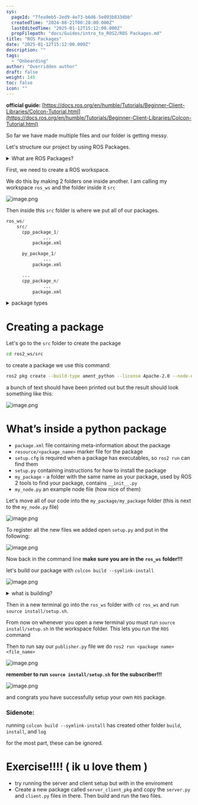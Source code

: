 ```yaml
---
sys:
  pageId: "7fea9eb5-2ed9-4e73-b6d6-5e093b833dbb"
  createdTime: "2024-08-21T00:28:00.000Z"
  lastEditedTime: "2025-01-12T15:12:00.000Z"
  propFilepath: "docs/Guides/intro_to_ROS2/ROS Packages.md"
title: "ROS Packages"
date: "2025-01-12T15:12:00.000Z"
description: ""
tags:
  - "Onboarding"
author: "Overridden author"
draft: false
weight: 145
toc: false
icon: ""
---
```


**official guide:** [https://docs.ros.org/en/humble/Tutorials/Beginner-Client-Libraries/Colcon-Tutorial.html](https://docs.ros.org/en/humble/Tutorials/Beginner-Client-Libraries/Colcon-Tutorial.html)

So far we have made multiple files and our folder is getting messy.

Let's structure our project by using ROS Packages.

<details>

<summary>What are ROS Packages?</summary>

ROS Packages are, as the name implies, packages of code that are highly sharable between ROS developers.

They consist of a folder, `package.xml` file, and source code

```python
      cpp_package_1/
		      ... imagine much code files here ..
          package.xml
```

</details>

First, we need to create a ROS workspace.

We do this by making 2 folders one inside another. I am calling my workspace `ros_ws` and the folder inside it `src`

![image.png](https://prod-files-secure.s3.us-west-2.amazonaws.com/d518164a-d88e-44d1-a4ee-3adb3bd8bce0/70706947-fd18-4537-a67b-e12946812d31/image.png?X-Amz-Algorithm=AWS4-HMAC-SHA256&X-Amz-Content-Sha256=UNSIGNED-PAYLOAD&X-Amz-Credential=ASIAZI2LB466X5R3YJYO%2F20250627%2Fus-west-2%2Fs3%2Faws4_request&X-Amz-Date=20250627T110750Z&X-Amz-Expires=3600&X-Amz-Security-Token=IQoJb3JpZ2luX2VjEHsaCXVzLXdlc3QtMiJGMEQCIFUbOon5pLL%2B0PM5UTi4%2FPSQl80BU7OsBQ0Tr51k%2Bl%2BZAiB5tV4QqegO9hBj0y27s2TBk5oDgcom6h%2FxWjChWvcEDCr%2FAwh0EAAaDDYzNzQyMzE4MzgwNSIMVKhGtpW5Dkg4aUBYKtwDx6Ty%2BTj%2F0MZoOJnu5qERwdw5SVgffEjBvZv4W7t%2FbobsYaSGl7RTv8U59oSXawf2rYRgm09Jznv%2BAH0SlCiZxVqnXUdFtHFqyytizJy17xxz6x9yykYdbDYGJ2bntYbbkFD90bPJ1nS8EVp7n8V%2F9GGmd0GPhUFyqJBvOD8i1Wmm3yPeyLaoWAN%2BRpI%2F72pSnNkNryL0wr30dUTfLIxjEdtRFvDcJc0V7TCiXvSNiX8i9jzBiTB1QdsPM3ec2kvQg%2F9ANvw2mQ9TVHKEgIJEuBPJfLEXuEJj%2BpIMItXF7icr3Z0tc2pnspsYLCnF%2FJJgMmyA8WRR0t7pCgkDVP9wzEJp%2BJsv9qcf5TAQ5GIDsUQNrAQPo4oiA8BcIvM9PmCL5c3nC1YD4iBoNWFohXo7zTs4x%2FBZKT5h9%2B6wpL96XQMuI12treeEQI3f5SgcSgfTpJ7dz2Ip8vTqTNmrp2qi0h%2F3qRGLUamKeK4YUGDh%2BRqDs8yAQxz%2FhAW08WY4%2B%2FMFa3QmzATzPn06HfHLRVbMV1pVns5a8M0nmp6hGfjSPm0q00dRlC63hDlmqY9wig0itVVUkEmdkkuKiNSlrIjoQNnM9%2FtBGMGqemtTSmFY67kfMxtLirU3TrZUR2QwtOP5wgY6pgHg5CqY%2BNwfsQmAKJMfk3ZFjNnic52ELGChUPt8%2FD3R1QGsy7zKYVCDVfmlvsijT8DhFaer3TzCy5GHF3NZP6J3hMqqb%2B4LgxW7TumvX7wxmaNOx8TbwQRswZkv%2FjU2NAlho0tPr7eLEQlXepFL%2B1v3pAUe6P6A3XGWUg%2BMy91SbynStDwucrMbpskGoyaRByuUDxcg6RZ0%2FvbilCpCSIjUMmbPHjKx&X-Amz-Signature=32b806860fa537bf06aee82acff73c8c6ef7cdaf8e161224a27b52f155f2bb06&X-Amz-SignedHeaders=host&x-amz-checksum-mode=ENABLED&x-id=GetObject)

Then inside this `src` folder is where we put all of our packages.

```python
ros_ws/
    src/
      cpp_package_1/
		      ...
          package.xml

      py_package_1/
		      ...
          package.xml

      ...
      cpp_package_n/
		      ...
          package.xml

```

<details>

<summary>package types</summary>

packages can be either `C++` or python.

the intern file structure is different for each but for this guide we will stick to creating python packages

</details>

# Creating a package

Let's go to the `src` folder to create the package

```bash
cd ros2_ws/src
```

to create a package we use this command:

```bash
ros2 pkg create --build-type ament_python --license Apache-2.0 --node-name my_node my_package
```

a bunch of text should have been printed out but the result should look something like this:

![image.png](https://prod-files-secure.s3.us-west-2.amazonaws.com/d518164a-d88e-44d1-a4ee-3adb3bd8bce0/e6cf1e3f-8512-4a3e-b131-079f800bf3e8/image.png?X-Amz-Algorithm=AWS4-HMAC-SHA256&X-Amz-Content-Sha256=UNSIGNED-PAYLOAD&X-Amz-Credential=ASIAZI2LB466X5R3YJYO%2F20250627%2Fus-west-2%2Fs3%2Faws4_request&X-Amz-Date=20250627T110750Z&X-Amz-Expires=3600&X-Amz-Security-Token=IQoJb3JpZ2luX2VjEHsaCXVzLXdlc3QtMiJGMEQCIFUbOon5pLL%2B0PM5UTi4%2FPSQl80BU7OsBQ0Tr51k%2Bl%2BZAiB5tV4QqegO9hBj0y27s2TBk5oDgcom6h%2FxWjChWvcEDCr%2FAwh0EAAaDDYzNzQyMzE4MzgwNSIMVKhGtpW5Dkg4aUBYKtwDx6Ty%2BTj%2F0MZoOJnu5qERwdw5SVgffEjBvZv4W7t%2FbobsYaSGl7RTv8U59oSXawf2rYRgm09Jznv%2BAH0SlCiZxVqnXUdFtHFqyytizJy17xxz6x9yykYdbDYGJ2bntYbbkFD90bPJ1nS8EVp7n8V%2F9GGmd0GPhUFyqJBvOD8i1Wmm3yPeyLaoWAN%2BRpI%2F72pSnNkNryL0wr30dUTfLIxjEdtRFvDcJc0V7TCiXvSNiX8i9jzBiTB1QdsPM3ec2kvQg%2F9ANvw2mQ9TVHKEgIJEuBPJfLEXuEJj%2BpIMItXF7icr3Z0tc2pnspsYLCnF%2FJJgMmyA8WRR0t7pCgkDVP9wzEJp%2BJsv9qcf5TAQ5GIDsUQNrAQPo4oiA8BcIvM9PmCL5c3nC1YD4iBoNWFohXo7zTs4x%2FBZKT5h9%2B6wpL96XQMuI12treeEQI3f5SgcSgfTpJ7dz2Ip8vTqTNmrp2qi0h%2F3qRGLUamKeK4YUGDh%2BRqDs8yAQxz%2FhAW08WY4%2B%2FMFa3QmzATzPn06HfHLRVbMV1pVns5a8M0nmp6hGfjSPm0q00dRlC63hDlmqY9wig0itVVUkEmdkkuKiNSlrIjoQNnM9%2FtBGMGqemtTSmFY67kfMxtLirU3TrZUR2QwtOP5wgY6pgHg5CqY%2BNwfsQmAKJMfk3ZFjNnic52ELGChUPt8%2FD3R1QGsy7zKYVCDVfmlvsijT8DhFaer3TzCy5GHF3NZP6J3hMqqb%2B4LgxW7TumvX7wxmaNOx8TbwQRswZkv%2FjU2NAlho0tPr7eLEQlXepFL%2B1v3pAUe6P6A3XGWUg%2BMy91SbynStDwucrMbpskGoyaRByuUDxcg6RZ0%2FvbilCpCSIjUMmbPHjKx&X-Amz-Signature=a8661792aab4441e82804ec00fe4ed393710bef5af9eb7068aaddaedbf759ba8&X-Amz-SignedHeaders=host&x-amz-checksum-mode=ENABLED&x-id=GetObject)

# What’s inside a python package

- `package.xml` file containing meta-information about the package
- `resource/<package_name>` marker file for the package
- `setup.cfg` is required when a package has executables, so `ros2 run` can find them
- `setup.py` containing instructions for how to install the package
- `my_package` - a folder with the same name as your package, used by ROS 2 tools to find your package, contains `__init__.py`
- `my_node.py` an example node file (how nice of them)

Let's move all of our code into the `my_package/my_package` folder (this is next to the `my_node.py` file)

![image.png](https://prod-files-secure.s3.us-west-2.amazonaws.com/d518164a-d88e-44d1-a4ee-3adb3bd8bce0/9ce58f11-0da9-4d3e-b86d-506a9685d378/image.png?X-Amz-Algorithm=AWS4-HMAC-SHA256&X-Amz-Content-Sha256=UNSIGNED-PAYLOAD&X-Amz-Credential=ASIAZI2LB466X5R3YJYO%2F20250627%2Fus-west-2%2Fs3%2Faws4_request&X-Amz-Date=20250627T110750Z&X-Amz-Expires=3600&X-Amz-Security-Token=IQoJb3JpZ2luX2VjEHsaCXVzLXdlc3QtMiJGMEQCIFUbOon5pLL%2B0PM5UTi4%2FPSQl80BU7OsBQ0Tr51k%2Bl%2BZAiB5tV4QqegO9hBj0y27s2TBk5oDgcom6h%2FxWjChWvcEDCr%2FAwh0EAAaDDYzNzQyMzE4MzgwNSIMVKhGtpW5Dkg4aUBYKtwDx6Ty%2BTj%2F0MZoOJnu5qERwdw5SVgffEjBvZv4W7t%2FbobsYaSGl7RTv8U59oSXawf2rYRgm09Jznv%2BAH0SlCiZxVqnXUdFtHFqyytizJy17xxz6x9yykYdbDYGJ2bntYbbkFD90bPJ1nS8EVp7n8V%2F9GGmd0GPhUFyqJBvOD8i1Wmm3yPeyLaoWAN%2BRpI%2F72pSnNkNryL0wr30dUTfLIxjEdtRFvDcJc0V7TCiXvSNiX8i9jzBiTB1QdsPM3ec2kvQg%2F9ANvw2mQ9TVHKEgIJEuBPJfLEXuEJj%2BpIMItXF7icr3Z0tc2pnspsYLCnF%2FJJgMmyA8WRR0t7pCgkDVP9wzEJp%2BJsv9qcf5TAQ5GIDsUQNrAQPo4oiA8BcIvM9PmCL5c3nC1YD4iBoNWFohXo7zTs4x%2FBZKT5h9%2B6wpL96XQMuI12treeEQI3f5SgcSgfTpJ7dz2Ip8vTqTNmrp2qi0h%2F3qRGLUamKeK4YUGDh%2BRqDs8yAQxz%2FhAW08WY4%2B%2FMFa3QmzATzPn06HfHLRVbMV1pVns5a8M0nmp6hGfjSPm0q00dRlC63hDlmqY9wig0itVVUkEmdkkuKiNSlrIjoQNnM9%2FtBGMGqemtTSmFY67kfMxtLirU3TrZUR2QwtOP5wgY6pgHg5CqY%2BNwfsQmAKJMfk3ZFjNnic52ELGChUPt8%2FD3R1QGsy7zKYVCDVfmlvsijT8DhFaer3TzCy5GHF3NZP6J3hMqqb%2B4LgxW7TumvX7wxmaNOx8TbwQRswZkv%2FjU2NAlho0tPr7eLEQlXepFL%2B1v3pAUe6P6A3XGWUg%2BMy91SbynStDwucrMbpskGoyaRByuUDxcg6RZ0%2FvbilCpCSIjUMmbPHjKx&X-Amz-Signature=603cc3d34ef63fe73cbb40e18f51027bed585d863c54e01d787b7869aeda13dd&X-Amz-SignedHeaders=host&x-amz-checksum-mode=ENABLED&x-id=GetObject)

To register all the new files we added open `setup.py` and put in the following:

![image.png](https://prod-files-secure.s3.us-west-2.amazonaws.com/d518164a-d88e-44d1-a4ee-3adb3bd8bce0/1cd7c262-4cae-4496-9d75-c178537d24a2/image.png?X-Amz-Algorithm=AWS4-HMAC-SHA256&X-Amz-Content-Sha256=UNSIGNED-PAYLOAD&X-Amz-Credential=ASIAZI2LB466X5R3YJYO%2F20250627%2Fus-west-2%2Fs3%2Faws4_request&X-Amz-Date=20250627T110750Z&X-Amz-Expires=3600&X-Amz-Security-Token=IQoJb3JpZ2luX2VjEHsaCXVzLXdlc3QtMiJGMEQCIFUbOon5pLL%2B0PM5UTi4%2FPSQl80BU7OsBQ0Tr51k%2Bl%2BZAiB5tV4QqegO9hBj0y27s2TBk5oDgcom6h%2FxWjChWvcEDCr%2FAwh0EAAaDDYzNzQyMzE4MzgwNSIMVKhGtpW5Dkg4aUBYKtwDx6Ty%2BTj%2F0MZoOJnu5qERwdw5SVgffEjBvZv4W7t%2FbobsYaSGl7RTv8U59oSXawf2rYRgm09Jznv%2BAH0SlCiZxVqnXUdFtHFqyytizJy17xxz6x9yykYdbDYGJ2bntYbbkFD90bPJ1nS8EVp7n8V%2F9GGmd0GPhUFyqJBvOD8i1Wmm3yPeyLaoWAN%2BRpI%2F72pSnNkNryL0wr30dUTfLIxjEdtRFvDcJc0V7TCiXvSNiX8i9jzBiTB1QdsPM3ec2kvQg%2F9ANvw2mQ9TVHKEgIJEuBPJfLEXuEJj%2BpIMItXF7icr3Z0tc2pnspsYLCnF%2FJJgMmyA8WRR0t7pCgkDVP9wzEJp%2BJsv9qcf5TAQ5GIDsUQNrAQPo4oiA8BcIvM9PmCL5c3nC1YD4iBoNWFohXo7zTs4x%2FBZKT5h9%2B6wpL96XQMuI12treeEQI3f5SgcSgfTpJ7dz2Ip8vTqTNmrp2qi0h%2F3qRGLUamKeK4YUGDh%2BRqDs8yAQxz%2FhAW08WY4%2B%2FMFa3QmzATzPn06HfHLRVbMV1pVns5a8M0nmp6hGfjSPm0q00dRlC63hDlmqY9wig0itVVUkEmdkkuKiNSlrIjoQNnM9%2FtBGMGqemtTSmFY67kfMxtLirU3TrZUR2QwtOP5wgY6pgHg5CqY%2BNwfsQmAKJMfk3ZFjNnic52ELGChUPt8%2FD3R1QGsy7zKYVCDVfmlvsijT8DhFaer3TzCy5GHF3NZP6J3hMqqb%2B4LgxW7TumvX7wxmaNOx8TbwQRswZkv%2FjU2NAlho0tPr7eLEQlXepFL%2B1v3pAUe6P6A3XGWUg%2BMy91SbynStDwucrMbpskGoyaRByuUDxcg6RZ0%2FvbilCpCSIjUMmbPHjKx&X-Amz-Signature=d6eabe52a5d1feb9fb17772d827dd302dc2d01b5bc908d7e2fd99d18d944c787&X-Amz-SignedHeaders=host&x-amz-checksum-mode=ENABLED&x-id=GetObject)

Now back in the command line **make sure you are in the** **`ros_ws`** **folder!!!**

let's build our package with `colcon build --symlink-install`

![image.png](https://prod-files-secure.s3.us-west-2.amazonaws.com/d518164a-d88e-44d1-a4ee-3adb3bd8bce0/2f2a0d27-b173-48fd-b189-5f5c0ce65619/image.png?X-Amz-Algorithm=AWS4-HMAC-SHA256&X-Amz-Content-Sha256=UNSIGNED-PAYLOAD&X-Amz-Credential=ASIAZI2LB466X5R3YJYO%2F20250627%2Fus-west-2%2Fs3%2Faws4_request&X-Amz-Date=20250627T110750Z&X-Amz-Expires=3600&X-Amz-Security-Token=IQoJb3JpZ2luX2VjEHsaCXVzLXdlc3QtMiJGMEQCIFUbOon5pLL%2B0PM5UTi4%2FPSQl80BU7OsBQ0Tr51k%2Bl%2BZAiB5tV4QqegO9hBj0y27s2TBk5oDgcom6h%2FxWjChWvcEDCr%2FAwh0EAAaDDYzNzQyMzE4MzgwNSIMVKhGtpW5Dkg4aUBYKtwDx6Ty%2BTj%2F0MZoOJnu5qERwdw5SVgffEjBvZv4W7t%2FbobsYaSGl7RTv8U59oSXawf2rYRgm09Jznv%2BAH0SlCiZxVqnXUdFtHFqyytizJy17xxz6x9yykYdbDYGJ2bntYbbkFD90bPJ1nS8EVp7n8V%2F9GGmd0GPhUFyqJBvOD8i1Wmm3yPeyLaoWAN%2BRpI%2F72pSnNkNryL0wr30dUTfLIxjEdtRFvDcJc0V7TCiXvSNiX8i9jzBiTB1QdsPM3ec2kvQg%2F9ANvw2mQ9TVHKEgIJEuBPJfLEXuEJj%2BpIMItXF7icr3Z0tc2pnspsYLCnF%2FJJgMmyA8WRR0t7pCgkDVP9wzEJp%2BJsv9qcf5TAQ5GIDsUQNrAQPo4oiA8BcIvM9PmCL5c3nC1YD4iBoNWFohXo7zTs4x%2FBZKT5h9%2B6wpL96XQMuI12treeEQI3f5SgcSgfTpJ7dz2Ip8vTqTNmrp2qi0h%2F3qRGLUamKeK4YUGDh%2BRqDs8yAQxz%2FhAW08WY4%2B%2FMFa3QmzATzPn06HfHLRVbMV1pVns5a8M0nmp6hGfjSPm0q00dRlC63hDlmqY9wig0itVVUkEmdkkuKiNSlrIjoQNnM9%2FtBGMGqemtTSmFY67kfMxtLirU3TrZUR2QwtOP5wgY6pgHg5CqY%2BNwfsQmAKJMfk3ZFjNnic52ELGChUPt8%2FD3R1QGsy7zKYVCDVfmlvsijT8DhFaer3TzCy5GHF3NZP6J3hMqqb%2B4LgxW7TumvX7wxmaNOx8TbwQRswZkv%2FjU2NAlho0tPr7eLEQlXepFL%2B1v3pAUe6P6A3XGWUg%2BMy91SbynStDwucrMbpskGoyaRByuUDxcg6RZ0%2FvbilCpCSIjUMmbPHjKx&X-Amz-Signature=8d17606579c65f2739afe0eca5a5802953d5d8cff525a9ccba4b94095e503014&X-Amz-SignedHeaders=host&x-amz-checksum-mode=ENABLED&x-id=GetObject)

<details>

<summary>what is building?</summary>

if you are a CS major at Rose-Hulman you will learn the answer to this in CSSE132

but TLDR; is it combines all the code files into one program that can be run easily 

</details>

Then in a new terminal go into the `ros_ws` folder with `cd ros_ws` and run `source install/setup.sh`. 

From now on whenever you open a new terminal you must run `source install/setup.sh` in the workspace folder. This lets you run the `ROS` command

Then to run say our `publisher.py` file we do `ros2 run <package name> <file_name>`

![image.png](https://prod-files-secure.s3.us-west-2.amazonaws.com/d518164a-d88e-44d1-a4ee-3adb3bd8bce0/4f4b1219-3a44-4632-aa0a-ce3471699f59/image.png?X-Amz-Algorithm=AWS4-HMAC-SHA256&X-Amz-Content-Sha256=UNSIGNED-PAYLOAD&X-Amz-Credential=ASIAZI2LB466X5R3YJYO%2F20250627%2Fus-west-2%2Fs3%2Faws4_request&X-Amz-Date=20250627T110750Z&X-Amz-Expires=3600&X-Amz-Security-Token=IQoJb3JpZ2luX2VjEHsaCXVzLXdlc3QtMiJGMEQCIFUbOon5pLL%2B0PM5UTi4%2FPSQl80BU7OsBQ0Tr51k%2Bl%2BZAiB5tV4QqegO9hBj0y27s2TBk5oDgcom6h%2FxWjChWvcEDCr%2FAwh0EAAaDDYzNzQyMzE4MzgwNSIMVKhGtpW5Dkg4aUBYKtwDx6Ty%2BTj%2F0MZoOJnu5qERwdw5SVgffEjBvZv4W7t%2FbobsYaSGl7RTv8U59oSXawf2rYRgm09Jznv%2BAH0SlCiZxVqnXUdFtHFqyytizJy17xxz6x9yykYdbDYGJ2bntYbbkFD90bPJ1nS8EVp7n8V%2F9GGmd0GPhUFyqJBvOD8i1Wmm3yPeyLaoWAN%2BRpI%2F72pSnNkNryL0wr30dUTfLIxjEdtRFvDcJc0V7TCiXvSNiX8i9jzBiTB1QdsPM3ec2kvQg%2F9ANvw2mQ9TVHKEgIJEuBPJfLEXuEJj%2BpIMItXF7icr3Z0tc2pnspsYLCnF%2FJJgMmyA8WRR0t7pCgkDVP9wzEJp%2BJsv9qcf5TAQ5GIDsUQNrAQPo4oiA8BcIvM9PmCL5c3nC1YD4iBoNWFohXo7zTs4x%2FBZKT5h9%2B6wpL96XQMuI12treeEQI3f5SgcSgfTpJ7dz2Ip8vTqTNmrp2qi0h%2F3qRGLUamKeK4YUGDh%2BRqDs8yAQxz%2FhAW08WY4%2B%2FMFa3QmzATzPn06HfHLRVbMV1pVns5a8M0nmp6hGfjSPm0q00dRlC63hDlmqY9wig0itVVUkEmdkkuKiNSlrIjoQNnM9%2FtBGMGqemtTSmFY67kfMxtLirU3TrZUR2QwtOP5wgY6pgHg5CqY%2BNwfsQmAKJMfk3ZFjNnic52ELGChUPt8%2FD3R1QGsy7zKYVCDVfmlvsijT8DhFaer3TzCy5GHF3NZP6J3hMqqb%2B4LgxW7TumvX7wxmaNOx8TbwQRswZkv%2FjU2NAlho0tPr7eLEQlXepFL%2B1v3pAUe6P6A3XGWUg%2BMy91SbynStDwucrMbpskGoyaRByuUDxcg6RZ0%2FvbilCpCSIjUMmbPHjKx&X-Amz-Signature=1b2a792f43a26ad3266189fa84e97ae81f6e571e7fe4344d3447dccda6145705&X-Amz-SignedHeaders=host&x-amz-checksum-mode=ENABLED&x-id=GetObject)

**remember to run** **`source install/setup.sh`** **for the subscriber!!!**

![image.png](https://prod-files-secure.s3.us-west-2.amazonaws.com/d518164a-d88e-44d1-a4ee-3adb3bd8bce0/02121119-dad4-49ec-8356-c956108b4243/image.png?X-Amz-Algorithm=AWS4-HMAC-SHA256&X-Amz-Content-Sha256=UNSIGNED-PAYLOAD&X-Amz-Credential=ASIAZI2LB466X5R3YJYO%2F20250627%2Fus-west-2%2Fs3%2Faws4_request&X-Amz-Date=20250627T110750Z&X-Amz-Expires=3600&X-Amz-Security-Token=IQoJb3JpZ2luX2VjEHsaCXVzLXdlc3QtMiJGMEQCIFUbOon5pLL%2B0PM5UTi4%2FPSQl80BU7OsBQ0Tr51k%2Bl%2BZAiB5tV4QqegO9hBj0y27s2TBk5oDgcom6h%2FxWjChWvcEDCr%2FAwh0EAAaDDYzNzQyMzE4MzgwNSIMVKhGtpW5Dkg4aUBYKtwDx6Ty%2BTj%2F0MZoOJnu5qERwdw5SVgffEjBvZv4W7t%2FbobsYaSGl7RTv8U59oSXawf2rYRgm09Jznv%2BAH0SlCiZxVqnXUdFtHFqyytizJy17xxz6x9yykYdbDYGJ2bntYbbkFD90bPJ1nS8EVp7n8V%2F9GGmd0GPhUFyqJBvOD8i1Wmm3yPeyLaoWAN%2BRpI%2F72pSnNkNryL0wr30dUTfLIxjEdtRFvDcJc0V7TCiXvSNiX8i9jzBiTB1QdsPM3ec2kvQg%2F9ANvw2mQ9TVHKEgIJEuBPJfLEXuEJj%2BpIMItXF7icr3Z0tc2pnspsYLCnF%2FJJgMmyA8WRR0t7pCgkDVP9wzEJp%2BJsv9qcf5TAQ5GIDsUQNrAQPo4oiA8BcIvM9PmCL5c3nC1YD4iBoNWFohXo7zTs4x%2FBZKT5h9%2B6wpL96XQMuI12treeEQI3f5SgcSgfTpJ7dz2Ip8vTqTNmrp2qi0h%2F3qRGLUamKeK4YUGDh%2BRqDs8yAQxz%2FhAW08WY4%2B%2FMFa3QmzATzPn06HfHLRVbMV1pVns5a8M0nmp6hGfjSPm0q00dRlC63hDlmqY9wig0itVVUkEmdkkuKiNSlrIjoQNnM9%2FtBGMGqemtTSmFY67kfMxtLirU3TrZUR2QwtOP5wgY6pgHg5CqY%2BNwfsQmAKJMfk3ZFjNnic52ELGChUPt8%2FD3R1QGsy7zKYVCDVfmlvsijT8DhFaer3TzCy5GHF3NZP6J3hMqqb%2B4LgxW7TumvX7wxmaNOx8TbwQRswZkv%2FjU2NAlho0tPr7eLEQlXepFL%2B1v3pAUe6P6A3XGWUg%2BMy91SbynStDwucrMbpskGoyaRByuUDxcg6RZ0%2FvbilCpCSIjUMmbPHjKx&X-Amz-Signature=9d72b72423b882e24446b57e7d06cc62ce450151d7f6648a14f75ca4cf61b0b4&X-Amz-SignedHeaders=host&x-amz-checksum-mode=ENABLED&x-id=GetObject)

and congrats you have successfully setup your own `ROS` package.

### Sidenote:

running `colcon build --symlink-install` has created other folder `build`, `install`, and `log`

for the most part, these can be ignored.

# Exercise!!!! ( ik u love them )

- try running the server and client setup but with in the enviroment
- Create a new package called `server_client_pkg` and copy the `server.py` and `client.py` files in there. Then build and run the two files.
